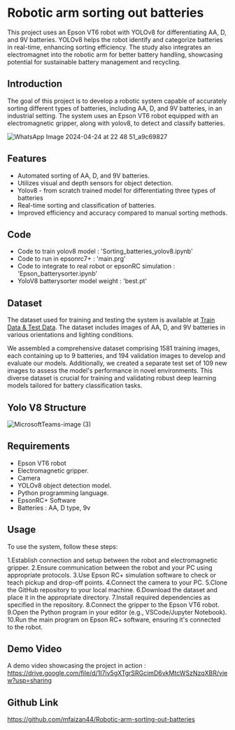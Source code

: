 # Robotic arm sorting out batteries

This project uses an Epson VT6 robot with YOLOv8 for differentiating AA, D, and 9V batteries. YOLOv8 helps the robot identify and categorize batteries in real-time, enhancing sorting efficiency. The study also integrates an electromagnet into the robotic arm for better battery handling, showcasing potential for sustainable battery management and recycling.

## Introduction

The goal of this project is to develop a robotic system capable of accurately sorting different types of batteries, including AA, D, and 9V batteries, in an industrial setting. The system uses an Epson VT6 robot equipped with an electromagnetic gripper, along with yolov8, to detect and classify batteries.

![WhatsApp Image 2024-04-24 at 22 48 51_a9c69827](https://github.com/mfaizan44/Robotic-arm-sorting-out-batteries/assets/131945639/a7011b6e-3a78-4c85-b224-02141d0870d9)

## Features

- Automated sorting of AA, D, and 9V batteries.
- Utilizes visual and depth sensors for object detection.
- Yolov8 - from scratch trained model for differentiating three types of batteries 
- Real-time sorting and classification of batteries.
- Improved efficiency and accuracy compared to manual sorting methods.

## Code

- Code to train yolov8 model : 'Sorting_batteries_yolov8.ipynb'
- Code to run in epsonrc7+ : 'main.prg'
- Code to integrate to real robot or epsonRC simulation : 'Epson_batterysorter.ipynb'
- YoloV8 batterysorter model weight : 'best.pt'

## Dataset

The dataset used for training and testing the system is available at [Train Data & Test Data](https://drive.google.com/drive/folders/1BnLuf_FTUME0__BmJJTMBvCkZ9AJFn8p?usp=sharing). The dataset includes images of AA, D, and 9V batteries in various orientations and lighting conditions.

We assembled a comprehensive dataset comprising 1581 training images, each containing up to 9 batteries, and 194 validation images to develop and evaluate our models. Additionally, we created a separate test set of 109 new images to assess the model's performance in novel environments. This diverse dataset is crucial for training and validating robust deep learning models tailored for battery classification tasks.

## Yolo V8 Structure

![MicrosoftTeams-image (3)](https://github.com/mfaizan44/Robotic-arm-sorting-out-batteries/assets/131945639/9908fd2a-5ad3-43fe-b394-66e448fc0bc1)


## Requirements

- Epson VT6 robot
- Electromagnetic gripper.
- Camera
- YOLOv8 object detection model.
- Python programming language.
- EpsonRC+ Software
- Batteries : AA, D type, 9v

## Usage

To use the system, follow these steps:


1.Establish connection and setup between the robot and electromagnetic gripper.
2.Ensure communication between the robot and your PC using appropriate protocols.
3.Use Epson RC+ simulation software to check or teach pickup and drop-off points.
4.Connect the camera to your PC.
5.Clone the GitHub repository to your local machine.
6.Download the dataset and place it in the appropriate directory.
7.Install required dependencies as specified in the repository.
8.Connect the gripper to the Epson VT6 robot.
9.Open the Python program in your editor (e.g., VSCode/Jupyter Notebook).
10.Run the main program on Epson RC+ software, ensuring it's connected to the robot.

## Demo Video

A demo video showcasing the project in action : https://drive.google.com/file/d/1I7iv5gXTgrSRGcimD6vkMtcWSzNzqXBR/view?usp=sharing

## Github Link

https://github.com/mfaizan44/Robotic-arm-sorting-out-batteries

